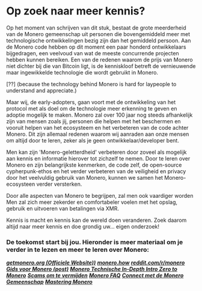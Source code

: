 # Op zoek naar meer kennis? 

Op het moment van schrijven van dit stuk, bestaat de grote meerderheid van de Monero gemeenschap uit personen die bovengemiddeld meer met technologische ontwikkelingen bezig zijn dan het gemiddeld persoon. Aan de Monero code hebben op dit moment een paar honderd ontwikkelaars bijgedragen, een veelvoud van wat de meeste concurrende projecten hebben kunnen bereiken.
Een van de redenen waarom de prijs van Monero niet dichter bij die van Bitcoin ligt, is de kenniskloof betreft de vernieuwende maar ingewikkelde technologie die wordt gebruikt in Monero.

[??] (because the technology behind Monero is hard for laypeople to understand and appreciate.) 

Maar wij, de early-adopters, gaan voort met de ontwikkeling van het protocol met als doel om de technologie meer erkenning te geven en adoptie  mogelijk te maken. Monero zal over 100 jaar nog steeds afhankelijk zijn van mensen zoals jij, personen die helpen met het beschermen en vooruit helpen van het ecosysteem en het verbeteren van de code achter Monero. 
Dit zijn allemaal redenen waarom wij aanraden aan onze mensen om altijd door te leren, zeker als je geen ontwikkelaar/developer bent.

Men kan zijn 'Monero-geletterdheid' verbeteren door zoveel als mogelijk aan kennis en informatie hierover tot zichzelf te nemen.
Door te leren over Monero en zijn belangrijkste kenmerken, de code zelf, de open-source cypherpunk-ethos en het verder verbeteren van de veiligheid en privacy door het veelvuldig gebruik van Monero, kunnen we samen het Monero-ecosysteen verder versterken.

Door alle aspecten van Monero te begrijpen, zal men ook vaardiger worden 
Men zal zich meer zekerder en comfortabeler voelen met het opslag, gebruik en uitvoeren van betalingen via XMR.

Kennis is macht en kennis kan de wereld doen veranderen. Zoek daarom altijd naar meer kennis en doe grondig uw... eigen onderzoek!

### De toekomst start bij jou. Hieronder is  meer materiaal om je verder in te lezen en meer te leren over Monero: 

**_[getmonero.org (Officiele Website))](https://getmonero.org/)_**
**_[monero.how](https://www.monero.how/)_**
**_[reddit.com/r/monero](https://www.reddit.com/r/Monero/)_**
**_[Gids voor Monero (post)](https://www.reddit.com/r/CryptoCurrency/comments/7ra409/your_guide_to_monero_and_why_it_has_great/)_**
**_[Monero Technische In-Depth Intro ](https://steemit.com/monero/@sgp/7yjqso-a-monero-introduction-for-beginners)_**
**_[Zero to Monero](https://www.getmonero.org/library/Zero-to-Monero-1-0-0.pdf)_**
**_[Scams om te vermijden](https://www.reddit.com/r/Monero/wiki/avoid)_**
**_[Monero FAQ](https://ww.getmonero.org/get-started/faq/)_**
**_[Connect met de Monero Gemeenschap](https://getmonero.org/community/hangouts/)_**
**_[Mastering Monero](https://masteringmonero.com/)_**

